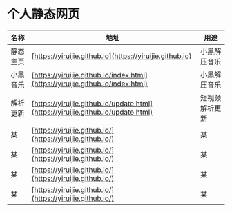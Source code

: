 # 个人静态网页

| 名称 | 地址  | 用途 |
| ---  | ---- |----|
| 静态主页 |  [https://yiruijie.github.io](https://yiruijie.github.io)    | 小黑解压音乐    |
| 小黑音乐|   [https://yiruijie.github.io/index.html](https://yiruijie.github.io/index.html)    | 小黑解压音乐   |
| 解析更新|  [https://yiruijie.github.io/update.html](https://yiruijie.github.io/update.html)     | 短视频解析更新   |
| 某 |   [https://yiruijie.github.io/](https://yiruijie.github.io/)    |   某  |
| 某 |   [https://yiruijie.github.io/](https://yiruijie.github.io/)    |   某  |
| 某 |   [https://yiruijie.github.io/](https://yiruijie.github.io/)    |   某  |
| 某 |   [https://yiruijie.github.io/](https://yiruijie.github.io/)    |   某  |
